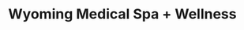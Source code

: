 ---
title: "Wyoming Medical Spa + Wellness"
url: /gillette/wyoming-medical-spa-wellness/
shop: shop
---
